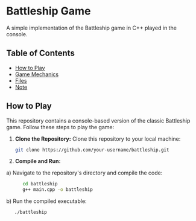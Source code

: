 # Battleship Game

A simple implementation of the Battleship game in C++ played in the console.

## Table of Contents

- [How to Play](#how-to-play)
- [Game Mechanics](#game-mechanics)
- [Files](#files)
- [Note](#note)

## How to Play

This repository contains a console-based version of the classic Battleship game. Follow these steps to play the game:

1. **Clone the Repository:** Clone this repository to your local machine:

   ```bash
   git clone https://github.com/your-username/battleship.git

2. **Compile and Run:**

  a) Navigate to the repository's directory and compile the code:

   ```bash
         cd battleship
         g++ main.cpp -o battleship
 ```
 
 b) Run the compiled executable:

```bash
   ./battleship
